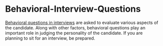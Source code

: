 # Behavioral-Interview-Questions
<a href="https://sharadjaiswal1411.github.io/Behavioral-Interview-Questions/">Behavioral questions in interviews</a> are asked to evaluate various aspects of the candidate. 
Along with other factors, behavioral questions play an important role in judging the personality of the candidate. 
If you are planning to sit for an interview, be prepared. 
